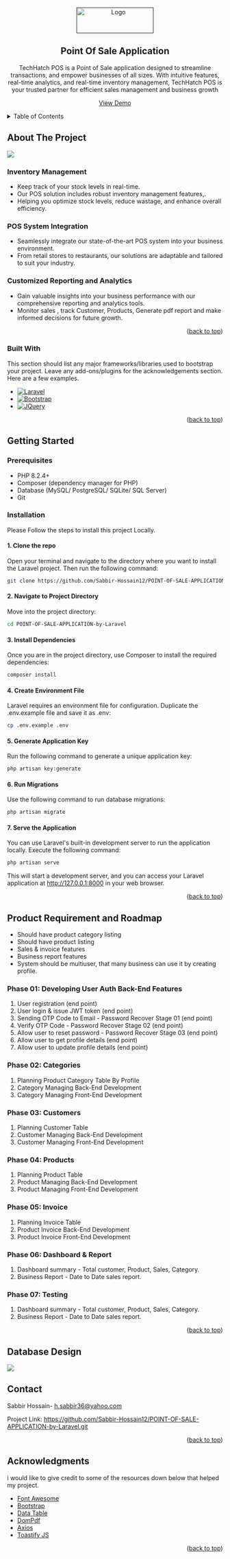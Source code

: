 
<!-- PROJECT LOGO -->
<br />
<div align="center">
  <a href="">
    <img src="public/images/Logo/Capture_dark2.png" alt="Logo" width="180" height="60">
  </a>

<h2 align="center"> Point Of Sale Application</h2>

  <p align="center">TechHatch POS is a Point of Sale application designed to streamline transactions, 
and empower businesses of all sizes. With intuitive features, real-time analytics, 
and real-time inventory management, TechHatch POS is your trusted partner for efficient sales management and business growth </p>
   
    
  
 <a href="http://techhatch-pos.great-site.net">View Demo</a>
</div>


<!-- TABLE OF CONTENTS -->
<details>
  <summary>Table of Contents</summary>
  <ol>
    <li>
      <a href="#about-the-project">About The Project</a>
    </li>
    <li>
      <a href="#getting-started">Getting Started</a>
    </li>
    <li><a href="#product-requirement-and-roadmap">Product Requirement and Roadmap
</a></li>
    <li><a href="#database-design">Database Design</a></li>
    <li><a href="#contact">Contact</a></li>
    <li><a href="#acknowledgments">Acknowledgments</a></li>
  </ol>
</details>



<!-- ABOUT THE PROJECT -->
## About The Project

<img src="public/images/techhatch-pos.great-site.net_dashboard.png"/>

### Inventory Management
* Keep track of your stock levels in real-time.
* Our POS solution includes robust inventory management features,.
* Helping you optimize stock levels, reduce wastage, and enhance overall efficiency.

### POS System Integration
* Seamlessly integrate our state-of-the-art POS system into your business environment.
* From retail stores to restaurants, our solutions are adaptable and tailored to suit your industry.

### Customized Reporting and Analytics
* Gain valuable insights into your business performance with our comprehensive reporting and analytics tools.
* Monitor sales , track Customer, Products, Generate pdf report and make informed decisions for future growth.




<p align="right">(<a href="#readme-top">back to top</a>)</p>



### Built With

This section should list any major frameworks/libraries used to bootstrap your project. Leave any add-ons/plugins for the acknowledgements section. Here are a few examples.


* [![Laravel][Laravel.com]][Laravel-url]
* [![Bootstrap][Bootstrap.com]][Bootstrap-url]
* [![JQuery][JQuery.com]][JQuery-url]




<p align="right">(<a href="#readme-top">back to top</a>)</p>



<!-- GETTING STARTED -->
## Getting Started



### Prerequisites
* PHP 8.2.4+
* Composer (dependency manager for PHP)
* Database (MySQL/ PostgreSQL/ SQLite/ SQL Server)
* Git

### Installation

Please Follow the steps to install this project Locally.

#### 1. Clone the repo
Open your terminal and navigate to the directory where you want to install the Laravel project. 
Then run the following command:
   ```sh
   git clone https://github.com/Sabbir-Hossain12/POINT-OF-SALE-APPLICATION-by-Laravel.git
   ```
#### 2. Navigate to Project Directory
Move into the project directory:
   ```sh
   cd POINT-OF-SALE-APPLICATION-by-Laravel
   ```

#### 3. Install Dependencies
Once you are in the project directory, use Composer to install the required dependencies:
   ```sh
   composer install
   ```

#### 4. Create Environment File
Laravel requires an environment file for configuration. Duplicate the .env.example file and save it as .env:

   ```sh
   cp .env.example .env
   ```
#### 5. Generate Application Key
Run the following command to generate a unique application key:
   ```sh
php artisan key:generate
   ```
#### 6. Run Migrations
Use the following command to run database migrations:
   ```sh
  php artisan migrate
   ```   
#### 7. Serve the Application
You can use Laravel's built-in development server to run the application locally. 
Execute the following command:
```sh
php artisan serve
```   
This will start a development server, and you can access your Laravel application at http://127.0.0.1:8000 in your web browser.
<p align="right">(<a href="#readme-top">back to top</a>)</p>







<!-- ROADMAP -->
## Product Requirement and Roadmap

* Should have product category listing
* Should have product listing
* Sales & invoice features
* Business report features
* System should be multiuser, that many business can use it by creating profile.

### Phase 01: Developing User Auth Back-End Features
1. User registration (end point)
2. User login & issue JWT token (end point)
3. Sending OTP Code to Email - Password Recover Stage 01 (end point)
4. Verify OTP Code - Password Recover Stage 02 (end point)
5. Allow user to reset password - Password Recover Stage 03 (end point)
6. Allow user to get profile details (end point)
7. Allow user to update profile details (end point)

### Phase 02: Categories
1. Planning Product Category Table By Profile
2. Category Managing Back-End Development
3. Category Managing Front-End Development

### Phase 03: Customers
1. Planning Customer Table
2. Customer Managing Back-End Development
3. Customer Managing Front-End Development

### Phase 04: Products
1. Planning Product Table
2. Product Managing Back-End Development
3. Product Managing Front-End Development

### Phase 05: Invoice
1. Planning Invoice Table
2. Product Invoice Back-End Development
3. Product Invoice Front-End Development

### Phase 06: Dashboard & Report
1. Dashboard summary - Total customer, Product, Sales, Category.
2. Business Report - Date to Date sales report.

### Phase 07: Testing
1. Dashboard summary - Total customer, Product, Sales, Category.
2. Business Report - Date to Date sales report.

<p align="right">(<a href="#readme-top">back to top</a>)</p>

## Database Design

<img src="public/images/database.PNG"/>


<!-- CONTACT -->
## Contact

Sabbir Hossain- h.sabbir36@yahoo.com

Project Link: https://github.com/Sabbir-Hossain12/POINT-OF-SALE-APPLICATION-by-Laravel.git

<p align="right">(<a href="#readme-top">back to top</a>)</p>



<!-- ACKNOWLEDGMENTS -->
## Acknowledgments

i would like to give credit to some of the resources down below that helped my project.

* [Font Awesome](https://fontawesome.com)
* [Bootstrap](https://getbootstrap.com/)
* [Data Table](https://datatables.net/)
* [DomPdf]()
* [Axios]()
* [Toastify JS]()


<p align="right">(<a href="#readme-top">back to top</a>)</p>



<!-- MARKDOWN LINKS & IMAGES -->
<!-- https://www.markdownguide.org/basic-syntax/#reference-style-links -->
[contributors-shield]: https://img.shields.io/github/contributors/othneildrew/Best-README-Template.svg?style=for-the-badge
[contributors-url]: https://github.com/othneildrew/Best-README-Template/graphs/contributors
[forks-shield]: https://img.shields.io/github/forks/othneildrew/Best-README-Template.svg?style=for-the-badge
[forks-url]: https://github.com/othneildrew/Best-README-Template/network/members
[stars-shield]: https://img.shields.io/github/stars/othneildrew/Best-README-Template.svg?style=for-the-badge
[stars-url]: https://github.com/othneildrew/Best-README-Template/stargazers
[issues-shield]: https://img.shields.io/github/issues/othneildrew/Best-README-Template.svg?style=for-the-badge
[issues-url]: https://github.com/othneildrew/Best-README-Template/issues
[license-shield]: https://img.shields.io/github/license/othneildrew/Best-README-Template.svg?style=for-the-badge
[license-url]: https://github.com/othneildrew/Best-README-Template/blob/master/LICENSE.txt
[linkedin-shield]: https://img.shields.io/badge/-LinkedIn-black.svg?style=for-the-badge&logo=linkedin&colorB=555
[linkedin-url]: https://linkedin.com/in/othneildrew
[product-screenshot]: images/screenshot.png
[Next.js]: https://img.shields.io/badge/next.js-000000?style=for-the-badge&logo=nextdotjs&logoColor=white
[Next-url]: https://nextjs.org/
[React.js]: https://img.shields.io/badge/React-20232A?style=for-the-badge&logo=react&logoColor=61DAFB
[React-url]: https://reactjs.org/
[Vue.js]: https://img.shields.io/badge/Vue.js-35495E?style=for-the-badge&logo=vuedotjs&logoColor=4FC08D
[Vue-url]: https://vuejs.org/
[Angular.io]: https://img.shields.io/badge/Angular-DD0031?style=for-the-badge&logo=angular&logoColor=white
[Angular-url]: https://angular.io/
[Svelte.dev]: https://img.shields.io/badge/Svelte-4A4A55?style=for-the-badge&logo=svelte&logoColor=FF3E00
[Svelte-url]: https://svelte.dev/
[Laravel.com]: https://img.shields.io/badge/Laravel-FF2D20?style=for-the-badge&logo=laravel&logoColor=white
[Laravel-url]: https://laravel.com
[Bootstrap.com]: https://img.shields.io/badge/Bootstrap-563D7C?style=for-the-badge&logo=bootstrap&logoColor=white
[Bootstrap-url]: https://getbootstrap.com
[JQuery.com]: https://img.shields.io/badge/jQuery-0769AD?style=for-the-badge&logo=jquery&logoColor=white
[JQuery-url]: https://jquery.com 
